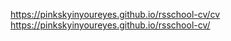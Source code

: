 https://pinkskyinyoureyes.github.io/rsschool-cv/cv
https://pinkskyinyoureyes.github.io/rsschool-cv/
